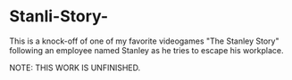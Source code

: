 # Stanli-Story- 
This is a knock-off of one of my favorite videogames "The Stanley Story" following an employee named Stanley as he tries to escape his workplace.


NOTE: THIS WORK IS UNFINISHED. 

